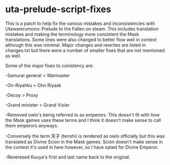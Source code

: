 # uta-prelude-script-fixes
This is a patch to help fix the various mistakes and inconsistencies with Utawarerumono: Prelude to the Fallen on steam. This includes translation mistakes and making the terminology more consistent the Mask translations. Some lines were also changed to better flow well in context although this was minimal. Major changes and rewrites are listed in changes.txt but there were a number of smaller fixes that are not mentioned as well.

Some of the major fixes to conistency are:

-Samurai general > Warmaster

-On-Riyahku > Ohn Riyaak

-Decoy > Proxy

-Grand minister > Grand Vizier

-Removed owlo's being referred to as emperors. This doesn't fit with how the Mask games uses these terms and I think it doesn't make sense to call them emperors anyways.

-Conversely the term 天子 (tenshi) is rendered as owlo officially but this was translated as Divine Scion in the Mask games. Scion doesn't make sense in the context it's used in here however, so I have opted for Divine Emperor.

-Reveresed Kuuya's first and last name back to the original.
